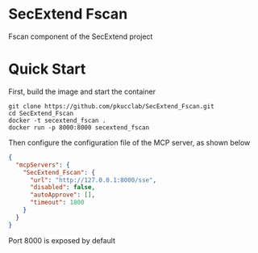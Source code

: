 # SecExtend Fscan
Fscan component of the SecExtend project

# Quick Start

First, build the image and start the container

```shell
git clone https://github.com/pkucclab/SecExtend_Fscan.git
cd SecExtend_Fscan
docker -t secextend_fscan .
docker run -p 8000:8000 secextend_fscan
```

Then configure the configuration file of the MCP server, as shown below

```json
{
  "mcpServers": {
    "SecExtend_Fscan": {
      "url": "http://127.0.0.1:8000/sse",
      "disabled": false,
      "autoApprove": [],
      "timeout": 1800
    }
  }
}
```
Port 8000 is exposed by default